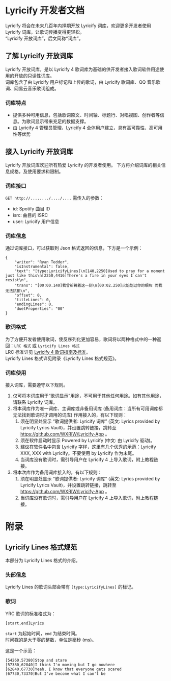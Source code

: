 # Lyricify 开发者文档

Lyricify 将会在未来几百年内择期开放 Lyricify 词库，欢迎更多开发者使用 Lyricify 词库，让歌词传播变得更轻松。  
“Lyricify 开放词库”，后文简称“词库”。

## 了解 Lyricify 开放词库
Lyricify 开放词库，是以 Lyricify 4 歌词库为基础的供开发者接入歌词软件用途使用的开放的只读性词库。  
词库包含了由 Lyricify 用户标记和上传的歌词，由 Lyricify 歌词库、QQ 音乐歌词、网易云音乐歌词组成。  

### 词库特点
- 提供多种可用信息，包括歌词原文、时间轴、标题行、对唱视图、创作者等信息。为歌词显示带来充足的数据支撑。
- 由 Lyricify 4 管理员管理，Lyricify 4 全体用户建立，具有高可靠性、高可用性等优势

## 接入 Lyricify 开放词库
Lyricify 开放词库欢迎所有热爱 Lyricify 的开发者使用。
下方将介绍词库的相关信息规格，及使用要求和限制。

### 词库接口
`GET http://......../..../....`
需传入的参数：
- id: Spotify 曲目 ID
- isrc: 曲目的 ISRC
- user: Lyricify 用户信息

### 词库信息
通过词库接口，可以获取到 Json 格式返回的信息，下方是一个示例：
```
{
    "writer": "Ryan Tedder",
    "isInstrumental": false,
    "text": "[type:LyricifyLines]\n[140,2250]Used to pray for a moment just like this\n[2250,4416]There's a fire in your eyes I can't resist\n",
    "trans": "[00:00.140]我曾祈祷着这一刻\n[00:02.250]火焰划过你的眼眸 而我无法抗拒\n",
    "offset": 0,
    "titleLines": 0,
    "endingLines": 0,
    "duetProperties": "00"
}
```

### 歌词格式
为了方便开发者使用歌词，使反序列化更加容易，歌词将以两种格式中的一种返回：`LRC 格式` 或 `Lyricify Lines 格式`  
LRC 标准详见 [Lyricify 4 歌词指南及标准](https://github.com/WXRIW/Lyricify-App/blob/main/docs/Lyricify%204/Lyrics.md)。  
Lyricify Lines 格式详见附录《Lyricify Lines 格式规范》。  

### 词库使用
接入词库，需要遵守以下规则。
1. 仅可将本词库用于“歌词显示”用途，不可用于其他任何用途。如有其他用途，请联系 Lyricify 词库。
2. 将本词库作为唯一词库、主词库或非备用词库 (备用词库：当所有可用词库都无法找到歌词时才调用的词库) 作用接入的，有以下规则：
   1. 须在明显处显示 “歌词提供者: Lyricify 词库” (英文: Lyrics provided by Lyricify Lyrics Vault)，并设置跳转链接，跳转至 https://github.com/WXRIW/Lyricify-App 。
   2. 须在软件启动时显示 Powered by Lyricify (中文: 由 Lyricify 驱动)。
   3. 建议在软件名中包含 Lyricify 字样，这里有几个优秀的示范：Lyricify XXX, XXX with Lyricify。不要使用 by Lyricify 作为末尾。
   4. 当词库没有歌词时，需引导用户在 Lyricify 4 上导入歌词，附上教程链接。
3. 将本次库作为备用词库接入的，有以下规则：
   1. 须在明显处显示 “歌词提供者: Lyricify 词库” (英文: Lyrics provided by Lyricify Lyrics Vault)，并设置跳转链接，跳转至 https://github.com/WXRIW/Lyricify-App 。
   2. 当词库没有歌词时，需引导用户在 Lyricify 4 上导入歌词，附上教程链接。

# 附录

## Lyricify Lines 格式规范
本部分为 Lyricify Lines 格式的介绍。

### 头部信息
Lyricify Lines 的歌词头部会带有 `[type:LyricifyLines]` 的标记。

### 歌词
YRC 歌词的标准格式为：
```
[start,end]Lyrics
```
`start` 为起始时间，`end` 为结束时间。  
时间戳的是大于零的整数，单位是毫秒 (ms)。  
  
这是一个示范：
```
[54260,57380]Stop and stare
[57380,62840]I think I'm moving but I go nowhere
[62840,67730]Yeah, I know that everyone gets scared
[67730,73370]But I've become what I can't be
```
